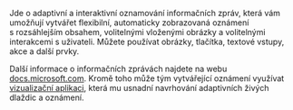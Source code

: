 ﻿Jde o adaptivní a interaktivní oznamování informačních zpráv, která vám umožňují vytvářet flexibilní, automaticky zobrazovaná oznámení s rozsáhlejším obsahem, volitelnými vloženými obrázky a volitelnými interakcemi s uživateli. Můžete používat obrázky, tlačítka, textové vstupy, akce a další prvky.

Další informace o informačních zprávách najdete na webu [docs.microsoft.com](https://docs.microsoft.com/en-us/windows/uwp/controls-and-patterns/tiles-and-notifications-adaptive-interactive-toasts). Kromě toho může tým vytvářející oznámení využívat [vizualizační aplikaci](https://docs.microsoft.com/en-us/windows/uwp/controls-and-patterns/tiles-and-notifications-notifications-visualizer), která mu usnadní navrhování adaptivních živých dlaždic a oznámení.
